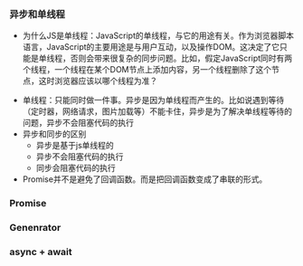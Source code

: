 ### 异步和单线程

* 为什么JS是单线程：JavaScript的单线程，与它的用途有关。作为浏览器脚本语言，JavaScript的主要用途是与用户互动，以及操作DOM。这决定了它只能是单线程，否则会带来很复杂的同步问题。比如，假定JavaScript同时有两个线程，一个线程在某个DOM节点上添加内容，另一个线程删除了这个节点，这时浏览器应该以哪个线程为准？

- 单线程：只能同时做一件事。异步是因为单线程而产生的。比如说遇到等待（定时器，网络请求，图片加载等）不能卡住，异步是为了解决单线程等待的问题，异步不会阻塞代码的执行
- 异步和同步的区别
  - 异步是基于js单线程的
  - 异步不会阻塞代码的执行
  - 同步会阻塞代码的执行
- Promise并不是避免了回调函数。而是把回调函数变成了串联的形式。

### Promise

### Genenrator

### async + await

